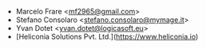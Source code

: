- Marcelo Frare \<<mf2965@gmail.com>\>
- Stefano Consolaro \<<stefano.consolaro@mymage.it>\>
- Yvan Dotet \<<yvan.dotet@logicasoft.eu>\>
- \[Heliconia Solutions Pvt. Ltd.\](<https://www.heliconia.io>)
